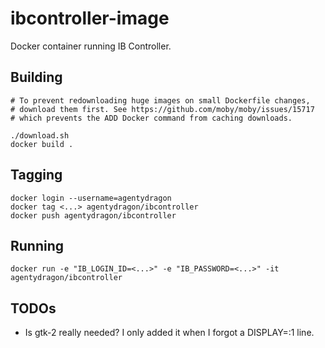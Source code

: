 # ibcontroller-image

Docker container running IB Controller.

## Building

```
# To prevent redownloading huge images on small Dockerfile changes,
# download them first. See https://github.com/moby/moby/issues/15717
# which prevents the ADD Docker command from caching downloads.

./download.sh
docker build .
```

## Tagging

```
docker login --username=agentydragon
docker tag <...> agentydragon/ibcontroller
docker push agentydragon/ibcontroller
```

## Running

```
docker run -e "IB_LOGIN_ID=<...>" -e "IB_PASSWORD=<...>" -it agentydragon/ibcontroller
```

## TODOs

* Is gtk-2 really needed? I only added it when I forgot a DISPLAY=:1 line.

